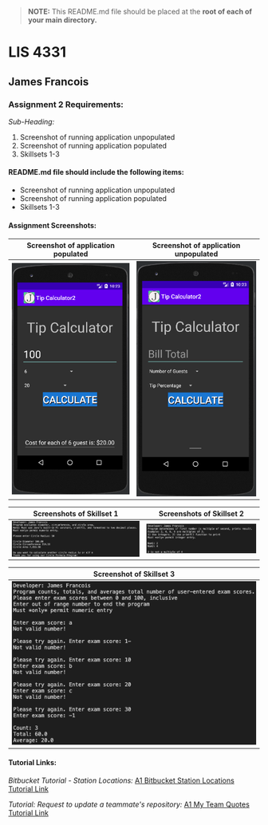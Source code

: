 > **NOTE:** This README.md file should be placed at the **root of each of your main directory.**

# LIS 4331

## James Francois

### Assignment 2 Requirements:

*Sub-Heading:*

1. Screenshot of running application unpopulated
2. Screenshot of running application populated
3. Skillsets 1-3

#### README.md file should include the following items:

* Screenshot of running application unpopulated
* Screenshot of running application populated
* Skillsets 1-3

#### Assignment Screenshots:

| Screenshot of application populated | Screenshot of application unpopulated |
| -------------- | --------------|
| ![Screenshot of application populated](img/populated.png) | ![Screenshot of application unpopulated](img/unpopulated.png) |

| Screenshots of Skillset 1 | Screenshots of Skillset 2 |
| -------------- | --------------|
| ![Screenshot of Skillset 1](img/skillset1.png) | ![Screenshot of Skillset 2](img/skillset2.png) |

| Screenshot of Skillset 3| 
| -------------- |
| ![Screenshot of Skillset 3](img/skillset3.png) |


#### Tutorial Links:

*Bitbucket Tutorial - Station Locations:*
[A1 Bitbucket Station Locations Tutorial Link](https://bitbucket.org/username/bitbucketstationlocations/ "Bitbucket Station Locations")

*Tutorial: Request to update a teammate's repository:*
[A1 My Team Quotes Tutorial Link](https://bitbucket.org/username/myteamquotes/ "My Team Quotes Tutorial")